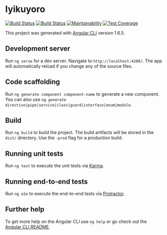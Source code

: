 # Iyikuyoro
[![Build Status](https://travis-ci.org/IyiKuyoro/portfolio.svg?branch=develop)](https://travis-ci.org/IyiKuyoro/portfolio) [![Build Status](https://img.shields.io/badge/protected__by-hound-9c60cb.svg)](https://houndci.com) [![Maintainability](https://api.codeclimate.com/v1/badges/04067f8a7aba45722601/maintainability)](https://codeclimate.com/github/IyiKuyoro/portfolio/maintainability) [![Test Coverage](https://api.codeclimate.com/v1/badges/04067f8a7aba45722601/test_coverage)](https://codeclimate.com/github/IyiKuyoro/portfolio/test_coverage)

This project was generated with [Angular CLI](https://github.com/angular/angular-cli) version 1.6.5.

## Development server

Run `ng serve` for a dev server. Navigate to `http://localhost:4200/`. The app will automatically reload if you change any of the source files.

## Code scaffolding

Run `ng generate component component-name` to generate a new component. You can also use `ng generate directive|pipe|service|class|guard|interface|enum|module`.

## Build

Run `ng build` to build the project. The build artifacts will be stored in the `dist/` directory. Use the `-prod` flag for a production build.

## Running unit tests

Run `ng test` to execute the unit tests via [Karma](https://karma-runner.github.io).

## Running end-to-end tests

Run `ng e2e` to execute the end-to-end tests via [Protractor](http://www.protractortest.org/).

## Further help

To get more help on the Angular CLI use `ng help` or go check out the [Angular CLI README](https://github.com/angular/angular-cli/blob/master/README.md).
